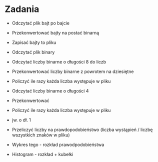 # Zadania

- Odczytać plik bajt po bajcie
- Przekonwertować bajty na postać binarną
- Zapisać bajty to pliku

- Odczytać plik binary
- Odczytać liczby binarne o długości 8 do liczb
- Przekonwertować liczby binarne z powrotem na dziesiętne
- Policzyć ile razy każda liczba występuje w pliku

- Odczytać liczby binarne o długości 4
- Przekonwertować
- Policzyć ile razy każda liczba występuje w pliku

- jw. o dł. 1

- Przeliczyć liczby na prawdopodobieństwo (liczba wystąpień / liczbę wszystkich znaków w pliku)
- Wykres tego - rozkład prawodpodobieństwa

- Histogram - rozkład + kubełki
